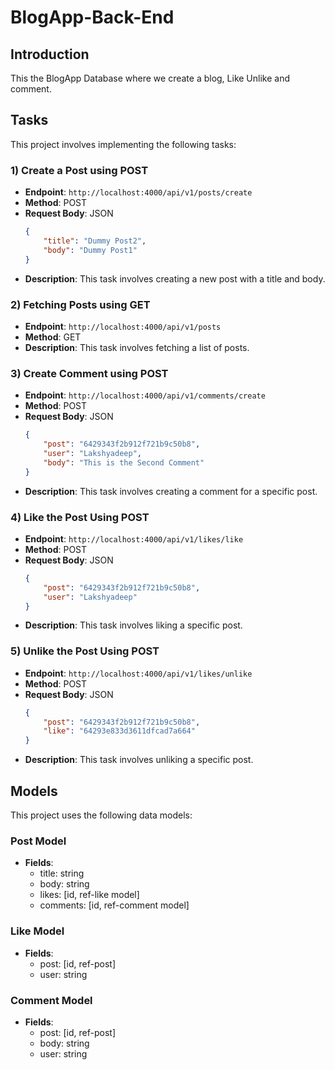 # BlogApp-Back-End

## Introduction
This the BlogApp Database where we create a blog, Like Unlike and comment.

## Tasks
This project involves implementing the following tasks:

### 1) Create a Post using POST
- **Endpoint**: `http://localhost:4000/api/v1/posts/create`
- **Method**: POST
- **Request Body**: JSON
    ```json
    {
        "title": "Dummy Post2",
        "body": "Dummy Post1"
    }
    ```
- **Description**: This task involves creating a new post with a title and body.

### 2) Fetching Posts using GET
- **Endpoint**: `http://localhost:4000/api/v1/posts`
- **Method**: GET
- **Description**: This task involves fetching a list of posts.

### 3) Create Comment using POST
- **Endpoint**: `http://localhost:4000/api/v1/comments/create`
- **Method**: POST
- **Request Body**: JSON
    ```json
    {
        "post": "6429343f2b912f721b9c50b8",
        "user": "Lakshyadeep",
        "body": "This is the Second Comment"
    }
    ```
- **Description**: This task involves creating a comment for a specific post.

### 4) Like the Post Using POST
- **Endpoint**: `http://localhost:4000/api/v1/likes/like`
- **Method**: POST
- **Request Body**: JSON
    ```json
    {
        "post": "6429343f2b912f721b9c50b8",
        "user": "Lakshyadeep"
    }
    ```
- **Description**: This task involves liking a specific post.

### 5) Unlike the Post Using POST
- **Endpoint**: `http://localhost:4000/api/v1/likes/unlike`
- **Method**: POST
- **Request Body**: JSON
    ```json
    {
        "post": "6429343f2b912f721b9c50b8",
        "like": "64293e833d3611dfcad7a664"
    }
    ```
- **Description**: This task involves unliking a specific post.

## Models
This project uses the following data models:

### Post Model
- **Fields**:
  - title: string
  - body: string
  - likes: [id, ref-like model]
  - comments: [id, ref-comment model]

### Like Model
- **Fields**:
  - post: [id, ref-post]
  - user: string

### Comment Model
- **Fields**:
  - post: [id, ref-post]
  - body: string
  - user: string


